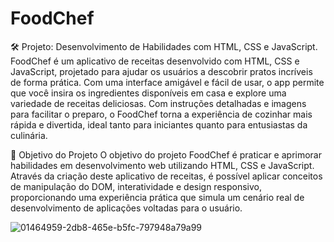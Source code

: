 # FoodChef
🛠️ Projeto: Desenvolvimento de Habilidades com HTML, CSS e JavaScript.
FoodChef é um aplicativo de receitas desenvolvido com HTML, CSS e JavaScript, projetado para ajudar os usuários a descobrir pratos incríveis de forma prática. Com uma interface amigável e fácil de usar, o app permite que você insira os ingredientes disponíveis em casa e explore uma variedade de receitas deliciosas. Com instruções detalhadas e imagens para facilitar o preparo, o FoodChef torna a experiência de cozinhar mais rápida e divertida, ideal tanto para iniciantes quanto para entusiastas da culinária.

🎯 Objetivo do Projeto
O objetivo do projeto FoodChef é praticar e aprimorar habilidades em desenvolvimento web utilizando HTML, CSS e JavaScript. Através da criação deste aplicativo de receitas, é possível aplicar conceitos de manipulação do DOM, interatividade e design responsivo, proporcionando uma experiência prática que simula um cenário real de desenvolvimento de aplicações voltadas para o usuário.

![01464959-2db8-465e-b5fc-797948a79a99](https://github.com/user-attachments/assets/d699f11d-e728-48ea-9f5a-80c8a96b622f)
